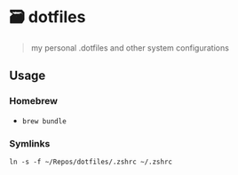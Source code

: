 # 🗃️ dotfiles

> my personal .dotfiles and other system configurations

## Usage

### Homebrew

- `brew bundle`

### Symlinks

```
ln -s -f ~/Repos/dotfiles/.zshrc ~/.zshrc
```
